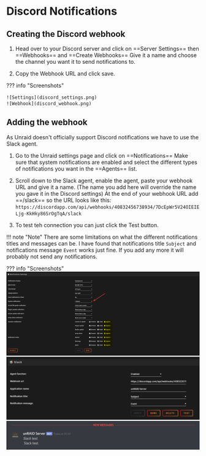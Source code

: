 # Discord Notifications

## Creating the Discord webhook

1. Head over to your Discord server and  click on ==Server Settings== then ==Webhooks== and ==Create Webhooks== Give it a name and choose the channel you want it to send notifications to.

2. Copy the Webhook URL and click save.

??? info "Screenshots"

    ![Settings](discord_settings.png)
    ![Webhook](discord_webhook.png)

## Adding the webhook

As Unraid doesn't officially support Discord notifications we have to use the Slack agent.

1. Go to the Unraid settings page and click on ==Notifications==
Make sure that system notifications are enabled and select the different types of notifications you want in the ==Agents== list.

2. Scroll down to the Slack agent, enable the agent, paste your webhook URL and give it a name. (The name you add here will override the name you gave it in the Discord settings)
At the end of your webhook URL add ==/slack== so the URL looks like this: `https://discordapp.com/api/webhooks/40832456738934/7DcEpWr5V24OIEIELjg-KkHky86SrOgTqA/slack`
3. To test teh connection you can just click the Test button.

!!! note "Note"
    There are some limitations on what the different notifications titles and messages can be.
    I have found that notifications title `Subject` and notifications message `Event` works just fine. If you add any more it will probably not send any notifications.

??? info "Screenshots"
    ![Notifications](unraid_notifications.png)
    ![Agent](unraid_agent.png)
    ![Test](discord_event.png)

